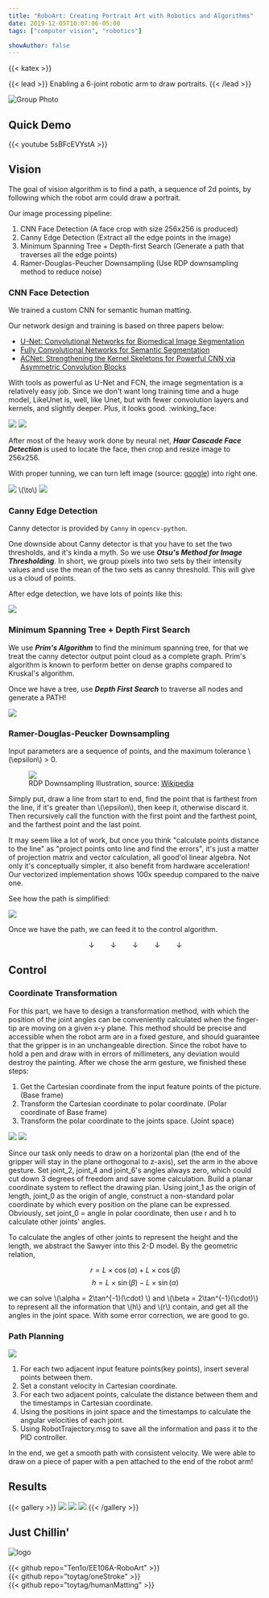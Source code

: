 ```yaml
---
title: "RoboArt: Creating Portrait Art with Robotics and Algorithms"
date: 2019-12-05T10:07:06-05:00
tags: ["computer vision", "robotics"]

showAuthor: false
---
```


{{< katex >}}

{{< lead >}}
Enabling a 6-joint robotic arm to draw portraits.
{{< /lead >}}

![Group Photo](featured.jpg "Left to Right: Zhenzhong Tang (me), Teng Xu, Ganlin Zhang, Ziyuan Hu, Weijie Lyu")

## Quick Demo

{{< youtube 5sBFcEVYstA >}}

## Vision

The goal of vision algorithm is to find a path, a sequence of 2d points, by following which the robot arm could draw a portrait.

Our image processing pipeline:

1. CNN Face Detection (A face crop with size 256x256 is produced)
2. Canny Edge Detection (Extract all the edge points in the image)
3. Minimum Spanning Tree + Depth-first Search (Generate a path that traverses all the edge points)
4. Ramer-Douglas-Peucher Downsampling (Use RDP downsampling method to reduce noise)

### CNN Face Detection

We trained a custom CNN for semantic human matting.

Our network design and training is based on three papers below:
- [U-Net: Convolutional Networks for Biomedical Image Segmentation](https://www.google.com/url?q=https%3A%2F%2Farxiv.org%2Fabs%2F1505.04597&sa=D&sntz=1&usg=AOvVaw2BS8Abhu7NmMBa017Rdjnr)
- [Fully Convolutional Networks for Semantic Segmentation](https://www.google.com/url?q=https%3A%2F%2Farxiv.org%2Fabs%2F1605.06211&sa=D&sntz=1&usg=AOvVaw3O5P7d2yu1NfT9Iu9bomUi)
- [ACNet: Strengthening the Kernel Skeletons for Powerful CNN via Asymmetric Convolution Blocks](https://www.google.com/url?q=https%3A%2F%2Farxiv.org%2Fabs%2F1908.03930&sa=D&sntz=1&usg=AOvVaw2odo-mX_7lgQI0Hy2N3KiT)

With tools as powerful as U-Net and FCN, the image segmentation is a relatively easy job. Since we don't want long training time and a huge model, LikeUnet is, well, like Unet, but with fewer convolution layers and kernels, and slightly deeper. Plus, it looks good. :winking_face:

<img src="img/vision/likeunet.png" class="inline grid-w45 rounded-md" loading="lazy" />
<img src="img/vision/demo.gif" class="inline grid-w50 rounded-md" loading="lazy" />

After most of the heavy work done by neural net, ***Haar Cascade Face Detection*** is used to locate the face, then crop and resize image to 256x256.

With proper tunning, we can turn left image (source: [google](https://www.google.com/url?sa=i&rct=j&q=&esrc=simg/&source=images&cd=&ved=2ahUKEwjDtLH6r8bmAhVDuZ4KHZIEAQ0QjRx6BAgBEAQ&url=http%3A%2F%2Fgoogle.com%2Fsearch%3Ftbm%3Disch%26q%3DTom%2BHardy&psig=AOvVaw3vUDgangqeFT4B_rP0YeQb&ust=1577005104844476)) into right one.

<img src="img/vision/original.png" class="inline grid-w30 rounded-md" loading="lazy" /> \\(\to\\) <img src="img/vision/step1.png" class="inline grid-w35 rounded-md" loading="lazy" />

### Canny Edge Detection

Canny detector is provided by `Canny` in `opencv-python`.

One downside about Canny detector is that you have to set the two thresholds, and it's kinda a myth. So we use ***Otsu's Method for Image Thresholding***. In short, we group pixels into two sets by their intensity values and use the mean of the two sets as canny threshold. This will give us a cloud of points.

After edge detection, we have lots of points like this:

<img src="img/vision/step2.png" class="grid-w70 rounded-md" loading="lazy" />

### Minimum Spanning Tree + Depth First Search

We use ***Prim's Algorithm*** to find the minimum spanning tree, for that we treat the canny detector output point cloud as a complete graph. Prim's algorithm is known to perform better on dense graphs compared to Kruskal's algorithm.

Once we have a tree, use ***Depth First Search*** to traverse all nodes and generate a PATH!

<img src="img/vision/step3.png" class="grid-w70 rounded-md" loading="lazy" />

### Ramer-Douglas-Peucker Downsampling

Input parameters are a sequence of points, and the maximum tolerance \\(\epsilon\\) > 0.

<!-- ![rdp](img/vision/rdp.gif "RDP Downsampling Illustration, source: [Wikipedia](https://en.wikipedia.org/wiki/Ramer%E2%80%93Douglas%E2%80%93Peucker_algorithm)") -->
<figure>
<img src="img/vision/rdp.gif" class="rounded-md"  loading="lazy" />
<figcaption>RDP Downsampling Illustration, source: <a href="https://en.wikipedia.org/wiki/Ramer%E2%80%93Douglas%E2%80%93Peucker_algorithm">Wikipedia</a></figcaption>
</figure>

Simply put, draw a line from start to end, find the point that is farthest from the line, if it's greater than \\(\epsilon\\), then keep it, otherwise discard it. Then recursively call the function with the first point and the farthest point, and the farthest point and the last point.

It may seem like a lot of work, but once you think "calculate points distance to the line" as "project points onto line and find the errors", it's just a matter of projection matrix and vector calculation, all good'ol linear algebra. Not only it's conceptually simpler, it also benefit from hardware acceleration! Our vectorized implementation shows 100x speedup compared to the naive one.

See how the path is simplified:

<img src="img/vision/step4.png" class="grid-w70" loading="lazy" />

Once we have the path, we can feed it to the control algorithm.

$$	\downarrow \qquad	\downarrow \qquad	\downarrow \qquad	\downarrow \qquad	\downarrow $$

## Control

### Coordinate Transformation

For this part, we have to design a transformation method, with which the position of the joint angles can be conveniently calculated when the finger-tip are moving on a given x-y plane. This method should be precise and accessible when the robot arm are in a fixed gesture, and should guarantee that the gripper is in an unchangeable direction. Since the robot have to hold a pen and draw with in errors of millimeters, any deviation would destroy the painting. After we chose the arm gesture, we finished these steps:

1. Get the Cartesian coordinate from the input feature points of the picture. (Base frame)
2. Transform the Cartesian coordinate to polar coordinate. (Polar coordinate of Base frame)
3. Transform the polar coordinate to the joints space. (Joint space)

<img src="img/control/sawyer.png" class="inline grid-w45 rounded-md" loading="lazy" />
<img src="img/control/configuration.png" class="inline grid-w55 rounded-md" loading="lazy" />

Since our task only needs to draw on a horizontal plan (the end of the gripper will stay in the plane orthogonal to z-axis), set the arm in the above gesture. Set joint_2, joint_4 and joint_6's angles always zero, which could cut down 3 degrees of freedom and save some calculation. Build a planar coordinate system to reflect the drawing plan. Using joint_1 as the origin of length, joint_0 as the origin of angle, construct a non-standard polar coordinate by which every position on the plane can be expressed. Obviously, set joint_0 = angle in polar coordinate, then use r and h to calculate other joints' angles.

To calculate the angles of other joints to represent the height and the length, we abstract the Sawyer into this 2-D model. By the geometric relation,

$$ r = L \times \cos(\alpha) + L \times \cos(\beta) $$
$$ h = L \times \sin(\beta) - L \times \sin(\alpha) $$

we can solve \\(\alpha = 2\tan^{-1}(\cdot) \\) and \\(\beta = 2\tan^{-1}(\cdot)\\) to represent all the information that \\(h\\) and \\(r\\) contain, and get all the angles in the joint space. With some error correction, we are good to go.


### Path Planning

<img src="img/control/path.png" class="grid-w50 rounded-md" loading="lazy" />

1. For each two adjacent input feature points(key points), insert several points between them.
2. Set a constant velocity in Cartesian coordinate.
3. For each two adjacent points, calculate the distance between them and the timestamps in Cartesian coordinate.
4. Using the positions in joint space and the timestamps to calculate the angular velocities of each joint.
5. Using RobotTrajectory.msg to save all the information and pass it to the PID controller.

In the end, we get a smooth path with consistent velocity. We were able to draw on a piece of paper with a pen attached to the end of the robot arm!

## Results

{{< gallery >}}
  <img src="img/results/1.jpeg" class="grid-w33 rounded-md" loading="lazy" />
  <img src="img/results/2.jpeg" class="grid-w33 rounded-md" loading="lazy" />
  <img src="img/results/3.jpeg" class="grid-w33 rounded-md" loading="lazy" />
{{< /gallery >}}

## Just Chillin'
![logo](logo.png "The Logo I Designed for RoboArt :grinning_face_with_sweat:")

{{< github repo="Ten1o/EE106A-RoboArt" >}}
<br>
{{< github repo="toytag/oneStroke" >}}
<br>
{{< github repo="toytag/humanMatting" >}}
